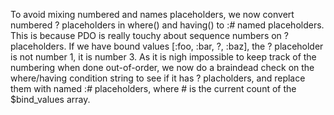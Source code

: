 To avoid mixing numbered and names placeholders, we now convert numbered ? placeholders in where() and having() to :_#_ named placeholders. This is because PDO is really touchy about sequence numbers on ? placeholders. If we have bound values [:foo, :bar, ?, :baz], the ? placeholder is not number 1, it is number 3. As it is nigh impossible to keep track of the numbering when done out-of-order, we now do a braindead check on the where/having condition string to see if it has ? placholders, and replace them with named :_#_ placeholders, where # is the current count of the $bind_values array.

